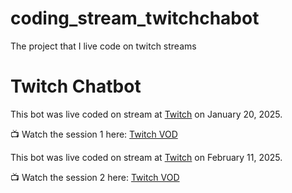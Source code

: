 # coding_stream_twitchchabot
The project that I live code on twitch streams

# Twitch Chatbot

This bot was live coded on stream at [Twitch](https://www.twitch.tv/aglamorousfortuneteller) on January 20, 2025.

📺 Watch the session 1 here: [Twitch VOD](https://www.twitch.tv/videos/2358866337)


This bot was live coded on stream at [Twitch](https://www.twitch.tv/aglamorousfortuneteller) on February 11, 2025.

📺 Watch the session 2 here: [Twitch VOD](https://www.twitch.tv/videos/2379434974)

